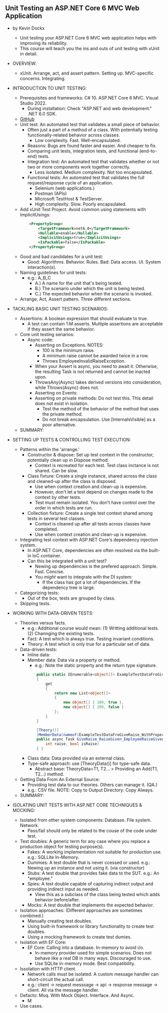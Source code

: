 ## Unit Testing an ASP.NET Core 6 MVC Web Application
- by Kevin Dockx
    - Unit testing your ASP.NET Core 6 MVC web application helps with improving its reliability.
    - This course will teach you the ins and outs of unit testing with xUnit in detail.

- OVERVIEW:
    - xUnit. Arrange, act, and assert pattern. Setting up. MVC-specific concerns. Integrating.

- INTRODUCTION TO UNIT TESTING:
    - Prerequisites and frameworks: C# 10. ASP.NET Core 6 MVC. Visual Studio 2022.
        - During installation: Check "ASP.NET and web development." .NET 6.0 SDK.
    - [GitHub](https://github.com/KevinDockx/UnitTestingAspNetCore6MVC)
    - Unit test: An automated test that validates a small piece of behavior.
        - Often just a part of a method of a class. With potentially testing functionally-related behavior across classes.
            - Low complexity. Fast. Well-encapsulated.
        - Reasons: Bugs are found faster and easier. And cheaper to fix.
        - Comparing unit tests, integration tests, and functional (end-to-end) tests.
        - Integration test: An automated test that validates whether or not two or more components work together correctly.
            - Less isolated. Medium complexity. Not too encapsulated.
        - Functional tests: An automated test that validates the full request/response cycle of an application.
            - Selenium (web applications.)
            - Postman (APIs)
            - Microsoft TestHost & TestServer.
            - High complexity. Slow. Poorly encapsulated.
    - Add xUnit Test Project. Avoid common using statements with ImplicitUsings:
        ```xml
            <PropertyGroup>
                <TargetFramework>net6.0</TargetFramework>
                <Nullable>enable</Nullable>
                <ImplicitUsings>true</ImplicitUsings>
                <IsPackable>false</IsPackable>
            </PropertyGroup>
        ```
    - Good and bad candidates for a unit test:
        - Good: Algorithms. Behavior. Rules. Bad: Data access. UI. System interaction(s).
    - Naming guidelines for unit tests:
        - e.g.: A_B_C
            - A.) A name for the unit that's being tested.
            - B.) The scenario under which the unit is being tested.
            - C.) The expected behavior when the scenario is invoked.
    - Arrange, Act, Assert pattern. Three different sections.
    
- TACKLING BASIC UNIT TESTING SCENARIOS:
    - Assertions: A boolean expression that should evaluate to true.
        - A test can contain 1:M asserts. Multiple assertions are acceptable if they assert the same behavior.
    - Core unit testing senarios:
        - Async code: 
            - Asserting on Exceptions. NOTES:
                - 100 is the minimum raise.
                - A minimum raise cannot be awarded twice in a row.
                - Throws EmployeeInvalidRaiseException.
            - When your Assert is async, you need to await it. Otherwise, the resulting Task is not returned and cannot be inacted upon.
            - ThrowsAny(Async)<T> takes derived versions into consideration, while Throws(Async)<T> does not.
            - Asserting on Events:
            - Asserting on private methods: Do not test this. This detail does not exist in isolation.
                - Test the method of the behavior of the method that uses the private method.
                - Do not break encapsulation. Use [InternalsVisible] as a poor alternative.
    - SUMMARY:

- SETTING UP TESTS & CONTROLLING TEST EXECUTION:
    - Patterns within the 'arrange.'
        - Constructor & dispose: Set up test context in the constructor, potentially clean up in Dispose method.
            - Context is recreated for each test. Test class inctance is not shared. Can be slow.
        - Class fixture: Create a single instance, shared across the class and cleaned-up after the class is disposed.
            - Use when context creation and clean-up is expensive.
            - However, don't let a test depend on changes made to the context by other tests. 
            - Test must remain isolated. You don't have control over the order in which tests are run.
        - Collection fixture: Create a single test context shared among tests in several test classes.
            - Context is cleaned up after all tests across classes have completed.
            - Use when context creation and clean-up is expensive.
    - Integrating test context with ASP.NET Core's dependency injection system.
        - In ASP.NET Core, dependencies are often resolved via the built-in IoC container. 
        - Can this be integrated with a unit test?
            - Newing up dependencies is the prefered approach. Simple. Fast. Concise.
            - You *might* want to integrate with the DI system:
                - If the class has got a lot of dependencies. If the dependency tree is large.
    - Categorizing tests:
        - Out of the box, tests are grouped by class.
    - Skipping tests.

- WORKING WITH DATA-DRIVEN TESTS:
    - Theories versus facts.
        - e.g.: Additional course would mean: (1) Writting additional tests. (2) Channging the existing tests.
        - Fact: A test which is always true. Testing invariant conditions.
        - Theory: A test which is only true for a particular set of data.
    - Data-driven tests:
        - Inline data:
        - Member data: Data via a property or method. 
            - e.g.: Note the static property and the return type signature.
            ```csharp
                public static IEnumerable<object[]> ExampleTestDataFroGiveRaise_WithProperty
                {
                    get
                    {
                        return new List<object[]>
                        {
                            new object[] { 100, true },
                            new object[] { 200, false }
                        };
                    }
                }

                [Theory()]
                [MemberData(nameof(ExampleTestDataFroGiveRaise_WithProperty))]
                public async Task GiveRaise_RaiseGiven_EmployeeRaiseGivenMatchesValue_Async(
                    int raise, bool isRaise)
                { }
            ```
        - Class data: Data provided via an external class.
        - Type-safe approach: use [TheoryData()] for type-safe data.
            - Abstract base: TheoryData<T1, T2... > Providing an Add(T1, T2...) method.
    - Getting Data From An External Source:
        - Providing test data to our theories. Others can manage it. (QA.)
        - e.g.: CSV file. NOTE: Copy to Output Directory: Copy Always.
    - SUMMARY:

- ISOLATING UNIT TESTS WITH ASP.NET CORE TECHNIQUES & MOCKING:
    - Isolated from other system components: Database. File system. Network.
        - Pass/fail should only be related to the couse of the code under test.
    - Test doubles: A generic term for any case where you replace a production object for testing purpose(s).
        - Fakes: A working implementation not suitable for production use. e.g.: SQLLite In-Memory.
        - Dummies: A test double that is never ccessed or used. e.g.: Newing up an instance and not using it. (via constructor)
        - Stubs: A test double that provides fake data to the SUT. e.g.: An "employee."
        - Spies: A test double capable of capturing indirect output and providing indirect input as needed. 
            - View this as a subclass of the class being tested which adds behavior before/after.
        - Mocks: A test double that implements the expected behavior.
    - Isolation approaches: (Different approaches are sometimes combined.)
        - Manually creating test doubles.
        - Using built-in framework or library functionality to create test doubles.
        - Using a mocking framework to create test dumies.
    - Isolation with EF Core:
        - EF Core: Calling into a database. In-memory to avoid i/o.
            - In-memory provider used for simple scenarios. Does not behave like a real DB in many ways. Discouraged to use.
            - Use SQLite in-memory mode. Best compatibility.
    - Issolation with HTTP client.
        - Network calls must be isolated. A custom message handler can short-circuit the actual call.
        - e.g.: client -> request messsage -> api -> response message -> client. All via the message handler.
    - Defacto: Moq. With Mock Object. Interface. And Async.
        - M
    - Use cases.